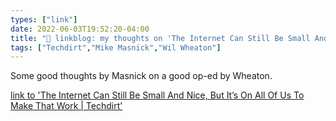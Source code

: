 ```yaml
---
types: ["link"]
date: 2022-06-03T19:52:20-04:00
title: "🔗 linkblog: my thoughts on 'The Internet Can Still Be Small And Nice, But It’s On All Of Us To Make That Work | Techdirt'"
tags: ["Techdirt","Mike Masnick","Wil Wheaton"]
---
```

Some good thoughts by Masnick on a good op-ed by Wheaton.
 

[link to 'The Internet Can Still Be Small And Nice, But It’s On All Of Us To Make That Work | Techdirt'](https://www.techdirt.com/2022/06/03/the-internet-can-still-be-small-and-nice-but-its-on-all-of-us-to-make-that-work/)
